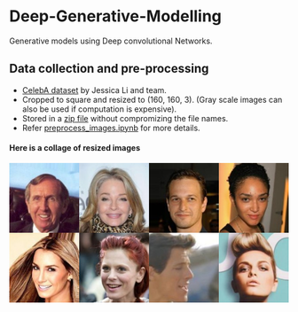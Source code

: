# Deep-Generative-Modelling
Generative models using Deep convolutional Networks.

## Data collection and pre-processing<br>
- [CelebA dataset](https://www.kaggle.com/jessicali9530/celeba-dataset) by Jessica Li and team.
- Cropped to square and resized to (160, 160, 3). (Gray scale images can also be used if computation is expensive).
- Stored in a [zip file](https://drive.google.com/file/d/1-1tWqqRMIEh7-brHL2zYaiRUcrLN8Ixk/view?usp=sharing) without compromizing the file names.
- Refer [preprocess_images.ipynb](./preprocess_images.ipynb) for more details.<br>
#### Here is a collage of resized images
![collage](./images/collage.png)
